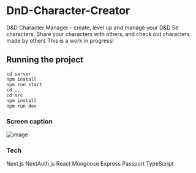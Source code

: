 # DnD-Character-Creator
D&amp;D Character Manager - create, level up and manage your D&D 5e characters. 
Share your characters with others, and check out characters made by others
This is a work in progress!

## Running the project
```git clone https://github.com/Cairhiin/DnD-Character-Creator.git
cd server
npm install
npm run start
cd ..
cd src
npm install
npm run dev
```

### Screen caption
![image](https://github.com/Cairhiin/DnD-Character-Creator/assets/21054780/9a9d464b-f460-4018-a463-d494b8049329)

### Tech
Next.js
NextAuth.js
React
Mongoose
Express
Passport
TypeScript
